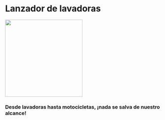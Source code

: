 # Lanzador de lavadoras 

<img src=https://cdn.leonardo.ai/users/dabf2507-0e44-4281-bfc0-08fa88df3ba8/generations/a0fe6d2a-bfb2-4504-a309-7419f8f03aa4/Leonardo_Phoenix_A_medieval_trebuchet_its_wooden_frame_weather_2.jpg width="250">

### Desde lavadoras hasta motocicletas, ¡nada se salva de nuestro alcance!






